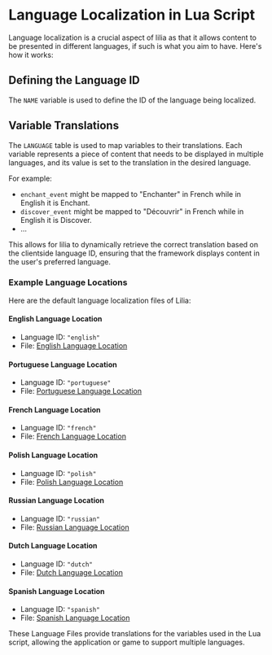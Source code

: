 # Language Localization in Lua Script

Language localization is a crucial aspect of lilia as that it allows content to be presented in different languages, if such is what you aim to have. Here's how it works:

## Defining the Language ID

The `NAME` variable is used to define the ID of the language being localized.

## Variable Translations

The `LANGUAGE` table is used to map variables to their translations. Each variable represents a piece of content that needs to be displayed in multiple languages, and its value is set to the translation in the desired language.

For example:

- `enchant_event` might be mapped to "Enchanter" in French while in English it is Enchant.
- `discover_event` might be mapped to "Découvrir" in French while in English it is Discover.
- ...

This allows for lilia to dynamically retrieve the correct translation based on the clientside language ID, ensuring that the framework displays content in the user's preferred language.

### Example Language Locations

Here are the default language localization files of Lilia:

#### English Language Location

- Language ID: `"english"`
- File: [English Language Location](https://github.com/Lilia-Framework/Lilia/tree/main/lilia/libraries/languages/config/languages/english.lua)

#### Portuguese Language Location

- Language ID: `"portuguese"`
- File: [Portuguese Language Location](https://github.com/Lilia-Framework/Lilia/tree/main/lilia/libraries/languages/config/languages/portuguese.lua)

#### French Language Location

- Language ID: `"french"`
- File: [French Language Location](https://github.com/Lilia-Framework/Lilia/tree/main/lilia/libraries/languages/config/languages/french.lua)

#### Polish Language Location

- Language ID: `"polish"`
- File: [Polish Language Location](https://github.com/Lilia-Framework/Lilia/tree/main/lilia/libraries/languages/config/languages/polish.lua)

#### Russian Language Location

- Language ID: `"russian"`
- File: [Russian Language Location](https://github.com/Lilia-Framework/Lilia/tree/main/lilia/libraries/languages/config/languages/russian.lua)

#### Dutch Language Location

- Language ID: `"dutch"`
- File: [Dutch Language Location](https://github.com/Lilia-Framework/Lilia/tree/main/lilia/libraries/languages/config/languages/dutch.lua)

#### Spanish Language Location

- Language ID: `"spanish"`
- File: [Spanish Language Location](https://github.com/Lilia-Framework/Lilia/tree/main/lilia/libraries/languages/config/languages/spanish.lua)

These Language Files provide translations for the variables used in the Lua script, allowing the application or game to support multiple languages.
